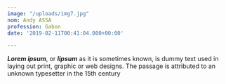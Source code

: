 ```yaml
---
image: "/uploads/img7.jpg"
nom: Andy ASSA
profession: Gabon
date: '2019-02-11T00:41:04.000+00:00'

---
```

**_Lorem ipsum_**, or **_lipsum_** as it is sometimes known, is dummy text used in laying out print, graphic or web designs. The passage is attributed to an unknown typesetter in the 15th century